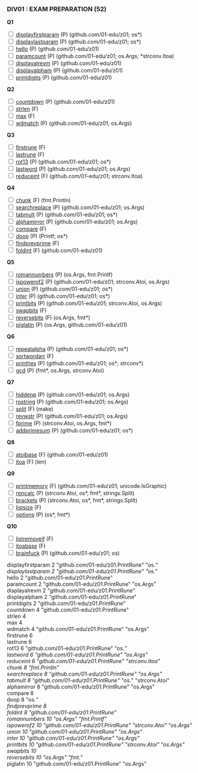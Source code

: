 ### DIV01 : EXAM PREPARATION (52)

**Q1**

<input type="checkbox"> </a> <a href="https://github.com/01-edu/public/tree/master/subjects/displayfirstparam" target="_blank">displayfirstparam</a> (P) (github.com/01-edu/z01; os*) <br />
<input type="checkbox"> </a> <a href="https://github.com/01-edu/public/tree/master/subjects/displaylastparam" target="_blank">displaylastparam</a> (P) (github.com/01-edu/z01; os*) <br />
<input type="checkbox"> </a> <a href="https://github.com/01-edu/public/tree/master/subjects/hello" target="_blank ">hello</a>  (P) (github.com/01-edu/z01) <br />
<input type="checkbox"> </a> <a href="https://github.com/01-edu/public/tree/master/subjects/paramcount" target="_blank">paramcount</a> (P) (github.com/01-edu/z01; os.Args; *strconv.Itoa) <br />
<input type="checkbox"> </a> <a href="https://github.com/01-edu/public/tree/master/subjects/displayalrevm" target="_blank">displayalrevm</a> (P) (github.com/01-edu/z01) <br />
<input type="checkbox"> </a> <a href="https://github.com/01-edu/public/tree/master/subjects/displayalpham" target="_blank">displayalpham</a> (P) (github.com/01-edu/z01) <br />
<input type="checkbox"> </a> <a href="https://github.com/01-edu/public/tree/master/subjects/printdigits" target="_blank">printdigits</a> (P) (github.com/01-edu/z01) <br />

**Q2**

<input type="checkbox"> </a> <a href="https://github.com/01-edu/public/tree/master/subjects/countdown" target="_blank">countdown</a> (P) (github.com/01-edu/z01) <br />
<input type="checkbox"> </a> <a href="https://github.com/01-edu/public/tree/master/subjects/strlen" target="_blank">strlen</a> (F) <br />
<input type="checkbox"> </a> <a href="https://github.com/01-edu/public/tree/master/subjects/max" target="_blank">max</a> (F) <br />
<input type="checkbox"> </a> <a href="https://github.com/01-edu/public/tree/master/subjects/wdmatch" target="_blank">wdmatch</a> (P) (github.com/01-edu/z01, os.Args) <br />

**Q3**

<input type="checkbox"> </a> <a href="https://github.com/01-edu/public/tree/master/subjects/firstrune" target="_blank">firstrune</a> (F) <br />
<input type="checkbox"> </a> <a href="https://github.com/01-edu/public/tree/master/subjects/lastrune" target="_blank">lastrune</a> (F) <br />
<input type="checkbox"> </a> <a href="https://github.com/01-edu/public/tree/master/subjects/rot13" target="_blank">rot13</a> (P) (github.com/01-edu/z01; os*) <br />
<input type="checkbox"> </a> <a href="https://github.com/01-edu/public/tree/master/subjects/lastword" target="_blank">lastword</a> (P) (github.com/01-edu/z01; os.Args) <br />
<input type="checkbox"> </a> <a href="https://github.com/01-edu/public/tree/master/subjects/reduceint" target="_blank">reduceint</a> (F) (github.com/01-edu/z01; strconv.Itoa) <br />

**Q4**

<input type="checkbox"> </a> <a href="https://github.com/01-edu/public/tree/master/subjects/chunk" target="_blank">chunk</a> (F) (fmt.Println) <br />
<input type="checkbox"> </a> <a href="https://github.com/01-edu/public/tree/master/subjects/searchreplace" target="_blank">searchreplace</a> (P) (github.com/01-edu/z01; os.Args) <br />
<input type="checkbox"> </a> <a href="https://github.com/01-edu/public/tree/master/subjects/tabmult" target="_blank ">tabmult</a> (P) (github.com/01-edu/z01; os*) <br />
<input type="checkbox"> </a> <a href="https://github.com/01-edu/public/tree/master/subjects/alphamirror" target="_blank">alphamirror</a> (P) (github.com/01-edu/z01; os.Args) <br />
<input type="checkbox"> </a> <a href="https://github.com/01-edu/public/tree/master/subjects/compare" target="_blank">compare</a> (F) <br />
<input type="checkbox"> </a> <a href="https://github.com/01-edu/public/tree/master/subjects/doop" target="_blank ">doop</a> (P) (Printf; os*) <br />
<input type="checkbox"> </a> <a href="https://github.com/01-edu/public/tree/master/subjects/findprevprime" target="_blank">findprevprime</a> (F) <br />
<input type="checkbox"> </a> <a href="https://github.com/01-edu/public/tree/master/subjects/foldint" target="_blank">foldint</a> (F) (github.com/01-edu/z01) <br />

**Q5**

<input type="checkbox"> </a> <a href="https://github.com/01-edu/public/tree/master/subjects/romannumbers" target="_blank">romannumbers</a> (P) (os.Args, fmt.Printf) <br />
<input type="checkbox"> </a> <a href="https://github.com/01-edu/public/tree/master/subjects/ispowerof2" target="_blank">ispowerof2</a> (P) (github.com/01-edu/z01; strconv.Atoi, os.Args) <br />
<input type="checkbox"> </a> <a href="https://github.com/01-edu/public/tree/master/subjects/union" target="_blank">union</a> (P) (github.com/01-edu/z01;  os*) <br />
<input type="checkbox"> </a> <a href="https://github.com/01-edu/public/tree/master/subjects/inter" target="_blank">inter</a> (P) (github.com/01-edu/z01;  os*) <br />
<input type="checkbox"> </a> <a href="https://github.com/01-edu/public/tree/master/subjects/printbits" target="_blank">printbits</a> (P) (github.com/01-edu/z01; strconv.Atoi, os.Args) <br />
<input type="checkbox"> </a> <a href="https://github.com/01-edu/public/tree/master/subjects/swapbits" target="_blank">swapbits</a> (F)<br />
<input type="checkbox"> </a> <a href="https://github.com/01-edu/public/tree/master/subjects/reversebits" target="_blank">reversebits</a> (F) (os.Args, fmt*) <br />
<input type="checkbox"> </a> <a href="https://github.com/01-edu/public/tree/master/subjects/piglatin" target="_blank">piglatin</a> (P) (os.Args, github.com/01-edu/z01) <br />

**Q6**

<input type="checkbox"> </a> <a href="https://github.com/01-edu/public/tree/master/subjects/repeatalpha" target="_blank">repeatalpha</a> (P) (github.com/01-edu/z01;  os*) <br />
<input type="checkbox"> </a> <a href="https://github.com/01-edu/public/tree/master/subjects/sortwordarr" target="_blank">sortwordarr</a> (F) <br />
<input type="checkbox"> </a> <a href="https://github.com/01-edu/public/tree/master/subjects/printhex" target="_blank">printhex</a> (P) (github.com/01-edu/z01; os*; strconv*) <br />
<input type="checkbox"> </a> <a href="https://github.com/01-edu/public/tree/master/subjects/gcd" target="_blank">gcd</a> (P) (fmt*, os.Args, strconv.Atoi) <br />

**Q7**

<input type="checkbox"> </a> <a href="https://github.com/01-edu/public/tree/master/subjects/hiddenp" target="_blank">hiddenp</a> (P) (github.com/01-edu/z01; os.Args) <br />
<input type="checkbox"> </a> <a href="https://github.com/01-edu/public/tree/master/subjects/rostring" target="_blank">rostring</a> (P) (github.com/01-edu/z01; os.Args) <br />
<input type="checkbox"> </a> <a href="https://github.com/01-edu/public/tree/master/subjects/split" target="_blank">split</a> (F) (make)<br />
<input type="checkbox"> </a> <a href="https://github.com/01-edu/public/tree/master/subjects/revwstr" target="_blank">revwstr</a> (P) (github.com/01-edu/z01; os.Args) <br />
<input type="checkbox"> </a> <a href="https://github.com/01-edu/public/tree/master/subjects/fprime" target="_blank">fprime</a> (P) (strconv.Atoi, os.Args, fmt*) <br />
<input type="checkbox"> </a> <a href="https://github.com/01-edu/public/tree/master/subjects/addprimesum " target="_blank">addprimesum</a> (P) (github.com/01-edu/z01; os*) <br />

**Q8**

<input type="checkbox"> </a> <a href="https://github.com/01-edu/public/tree/master/subjects/atoibase" target="_blank">atoibase</a> (F) (github.com/01-edu/z01) <br />
<input type="checkbox"> </a> <a href="https://github.com/01-edu/public/tree/master/subjects/itoa" target="_blank">itoa</a> (F) (len) <br />

**Q9** 

<input type="checkbox"> </a> <a href="https://github.com/01-edu/public/tree/master/subjects/printmemory" target="_blank">printmemory</a> (F) (github.com/01-edu/z01; unicode.lsGraphic) <br />
<input type="checkbox"> </a> <a href="https://github.com/01-edu/public/tree/master/subjects/rpncalc" target="_blank">rpncalc</a> (P) (strconv.Atoi, os*, fmt*, strings.Split) <br />
<input type="checkbox"> </a> <a href="https://github.com/01-edu/public/tree/master/subjects/brackets" target="_blank">brackets</a> (P) (strconv.Atoi, os*, fmt*, strings.Split) <br />
<input type="checkbox"> </a> <a href="https://github.com/01-edu/public/tree/master/subjects/listsize" target="_blank">listsize</a> (F) <br />
<input type="checkbox"> </a> <a href="https://github.com/01-edu/public/tree/master/subjects/options" target="_blank">options</a> (P) (os*, fmt*) <br />

**Q10**

<input type="checkbox"> </a> <a href="https://github.com/01-edu/public/tree/master/subjects/listremoveif" target="_blank">listremoveif</a> (F) <br />
<input type="checkbox"> </a> <a href="https://github.com/01-edu/public/tree/master/subjects/itoabase" target="_blank">itoabase</a> (F) <br />
<input type="checkbox"> </a> <a href="https://github.com/01-edu/public/tree/master/subjects/brainfuck" target="_blank">brainfuck</a> (P) (github.com/01-edu/z01; os) <br />

displayfirstparam		2		"github.com/01-edu/z01.PrintRune"					"os.*"			
displaylastparam		2		"github.com/01-edu/z01.PrintRune"					"os.*"			
hello		2		"github.com/01-edu/z01.PrintRune"								
paramcount		2		"github.com/01-edu/z01.PrintRune"					"os.Args"			
displayalrevm		2		"github.com/01-edu/z01.PrintRune"								
displayalpham		2		"github.com/01-edu/z01.PrintRune"								
printdigits		2		"github.com/01-edu/z01.PrintRune"								
countdown		4		"github.com/01-edu/z01.PrintRune"								
strlen		4										
max		4										
wdmatch		4		"github.com/01-edu/z01.PrintRune"					"os.Args"			
firstrune		6										
lastrune		6										
rot13		6		"github.com/01-edu/z01.PrintRune"					"os.*"			
lastword		6		"github.com/01-edu/z01.PrintRune"					"os.Args"			
reduceint		6		"github.com/01-edu/z01.PrintRune"					"strconv.Itoa"			
chunk		8		"fmt.Println"								
searchreplace		8		"github.com/01-edu/z01.PrintRune"					"os.Args"			
tabmult		8		"github.com/01-edu/z01.PrintRune"					"os.*"			"strconv.Atoi"
alphamirror		8		"github.com/01-edu/z01.PrintRune"					"os.Args"			
compare 		8										
doop		8		"os.*"								
findprevprime		8										
foldint		8		"github.com/01-edu/z01.PrintRune"								
romannumbers		10		"os.Args"		"fmt.Printf"						
ispowerof2		10		"github.com/01-edu/z01.PrintRune"					"strconv.Atoi"			"os.Args"
union		10		"github.com/01-edu/z01.PrintRune"					"os.Args"			
inter		10		"github.com/01-edu/z01.PrintRune"					"os.Args"			
printbits		10		"github.com/01-edu/z01.PrintRune"					"strconv.Atoi"			"os.Args"
swapbits		10										
reversebits		10		"os.Args"			"fmt.*"					
piglatin		10		"github.com/01-edu/z01.PrintRune"					"os.Args"			
